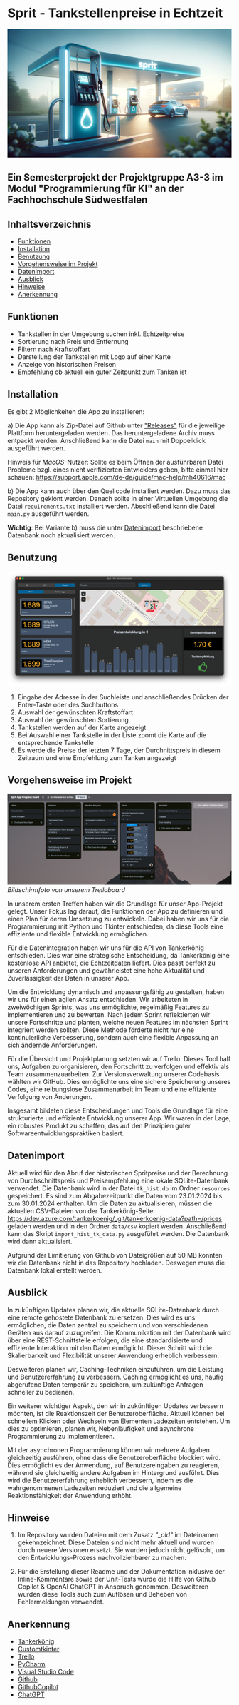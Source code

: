 # Sprit - Tankstellenpreise in Echtzeit

![sprit_banner.png](files%2Fsprit_banner.png)

## Ein Semesterprojekt der Projektgruppe A3-3 im Modul "Programmierung für KI" an der Fachhochschule Südwestfalen

<!-- TABLE OF CONTENTS -->
## Inhaltsverzeichnis
* [Funktionen](#Funktionen)
* [Installation](#Installation)
* [Benutzung](#Benutzung)
* [Vorgehensweise im Projekt](#Vorgehensweise-im-Projekt)
* [Datenimport](#Datenimport)
* [Ausblick](#Ausblick)
* [Hinweise](#Hinweise)
* [Anerkennung](#Anerkennung)


<!-- Features -->
## Funktionen
* Tankstellen in der Umgebung suchen inkl. Echtzeitpreise
* Sortierung nach Preis und Entfernung
* Filtern nach Kraftstoffart
* Darstellung der Tankstellen mit Logo auf einer Karte
* Anzeige von historischen Preisen
* Empfehlung ob aktuell ein guter Zeitpunkt zum Tanken ist

<!-- INSTALLATION -->
## Installation
Es gibt 2 Möglichkeiten die App zu installieren:

a) Die App kann als Zip-Datei auf Github unter ["Releases"](https://github.com/benjaminbruch/Sprit/releases/tag/v.0.1.0) für die jeweilige Plattform heruntergeladen werden. Das heruntergeladene Archiv muss entpackt werden. Anschließend kann die Datei `main` mit Doppelklick ausgeführt werden.

Hinweis für *MacOS*-Nutzer: Sollte es beim Öffnen der ausführbaren Datei Probleme bzgl. eines nicht verifizierten Entwicklers geben, bitte einmal hier schauen: https://support.apple.com/de-de/guide/mac-help/mh40616/mac

b) Die App kann auch über den Quellcode installiert werden. Dazu muss das Repository geklont werden. Danach sollte in einer Virtuellen Umgebung die Datei `requirements.txt` installiert werden. 
Abschließend kann die Datei `main.py` ausgeführt werden.

**Wichtig**: Bei Variante b) muss die unter [Datenimport](#Datenimport) beschriebene Datenbank noch aktualisiert werden.

<!-- USAGE EXAMPLES -->
## Benutzung
 ![list_map_search_view_screenshot.png](files%2Flist_map_search_view_screenshot.png)

1. Eingabe der Adresse in der Suchleiste und anschließendes Drücken der Enter-Taste oder des Suchbuttons
2. Auswahl der gewünschten Kraftstoffart
3. Auswahl der gewünschten Sortierung
4. Tankstellen werden auf der Karte angezeigt
5. Bei Auswahl einer Tankstelle in der Liste zoomt die Karte auf die entsprechende Tankstelle
6. Es werde die Preise der letzten 7 Tage, der Durchnittspreis in diesem Zeitraum und eine Empfehlung zum Tanken angezeigt

<!-- PLANNING -->
## Vorgehensweise im Projekt
![trello_screenshot.png](files%2Ftrello_screenshot.png)
*Bildschirmfoto von unserem Trelloboard*

In unserem ersten Treffen haben wir die Grundlage für unser App-Projekt gelegt. Unser Fokus lag darauf, die Funktionen der App zu definieren und einen Plan für deren Umsetzung zu entwickeln. Dabei haben wir uns für die Programmierung mit Python und Tkinter entschieden, da diese Tools eine effiziente und flexible Entwicklung ermöglichen.

Für die Datenintegration haben wir uns für die API von Tankerkönig entschieden. Dies war eine strategische Entscheidung, da Tankerkönig eine kostenlose API anbietet, die Echtzeitdaten liefert. Dies passt perfekt zu unseren Anforderungen und gewährleistet eine hohe Aktualität und Zuverlässigkeit der Daten in unserer App.

Um die Entwicklung dynamisch und anpassungsfähig zu gestalten, haben wir uns für einen agilen Ansatz entschieden. Wir arbeiteten in zweiwöchigen Sprints, was uns ermöglichte, regelmäßig Features zu implementieren und zu bewerten. Nach jedem Sprint reflektierten wir unsere Fortschritte und planten, welche neuen Features im nächsten Sprint integriert werden sollten. Diese Methode förderte nicht nur eine kontinuierliche Verbesserung, sondern auch eine flexible Anpassung an sich ändernde Anforderungen.

Für die Übersicht und Projektplanung setzten wir auf Trello. Dieses Tool half uns, Aufgaben zu organisieren, den Fortschritt zu verfolgen und effektiv als Team zusammenzuarbeiten. Zur Versionsverwaltung unserer Codebasis wählten wir GitHub. Dies ermöglichte uns eine sichere Speicherung unseres Codes, eine reibungslose Zusammenarbeit im Team und eine effiziente Verfolgung von Änderungen.

Insgesamt bildeten diese Entscheidungen und Tools die Grundlage für eine strukturierte und effiziente Entwicklung unserer App. Wir waren in der Lage, ein robustes Produkt zu schaffen, das auf den Prinzipien guter Softwareentwicklungspraktiken basiert.

<!-- Datenimport -->
## Datenimport
Aktuell wird für den Abruf der historischen Spritpreise und der Berechnung von Durchschnittspreis und Preisempfehlung eine lokale SQLite-Datenbank verwendet. Die Datenbank wird in der Datei `tk_hist.db` im Ordner `resources` gespeichert. Es sind zum Abgabezeitpunkt die Daten vom 23.01.2024 bis zum 30.01.2024 enthalten.
Um die Daten zu aktualisieren, müssen die aktuellen CSV-Dateien von der Tankerkönig-Seite: https://dev.azure.com/tankerkoenig/_git/tankerkoenig-data?path=/prices geladen werden und in den Ordner `data/csv` kopiert werden. Anschließend kann das Skript `import_hist_tk_data.py` ausgeführt werden. Die Datenbank wird dann aktualisiert.

Aufgrund der Limitierung von Github von Dateigrößen auf 50 MB konnten wir die Datenbank nicht in das Repository hochladen. Deswegen muss die Datenbank lokal erstellt werden.
<!-- Ausblick -->
## Ausblick
In zukünftigen Updates planen wir, die aktuelle SQLite-Datenbank durch eine remote gehostete Datenbank zu ersetzen. Dies wird es uns ermöglichen, die Daten zentral zu speichern und von verschiedenen Geräten aus darauf zuzugreifen. Die Kommunikation mit der Datenbank wird über eine REST-Schnittstelle erfolgen, die eine standardisierte und effiziente Interaktion mit den Daten ermöglicht. Dieser Schritt wird die Skalierbarkeit und Flexibilität unserer Anwendung erheblich verbessern.

Desweiteren planen wir, Caching-Techniken einzuführen, um die Leistung und Benutzererfahrung zu verbessern. Caching ermöglicht es uns, häufig abgerufene Daten temporär zu speichern, um zukünftige Anfragen schneller zu bedienen.

Ein weiterer wichtiger Aspekt, den wir in zukünftigen Updates verbessern möchten, ist die Reaktionszeit der Benutzeroberfläche. Aktuell können bei schnellem Klicken oder Wechseln von Elementen Ladezeiten entstehen. Um dies zu optimieren, planen wir, Nebenläufigkeit und asynchrone Programmierung zu implementieren. 

Mit der asynchronen Programmierung können wir mehrere Aufgaben gleichzeitig ausführen, ohne dass die Benutzeroberfläche blockiert wird. Dies ermöglicht es der Anwendung, auf Benutzereingaben zu reagieren, während sie gleichzeitig andere Aufgaben im Hintergrund ausführt. Dies wird die Benutzererfahrung erheblich verbessern, indem es die wahrgenommenen Ladezeiten reduziert und die allgemeine Reaktionsfähigkeit der Anwendung erhöht.
<!-- Hinweise -->
## Hinweise 
1. Im Repository wurden Dateien mit dem Zusatz _"\_old"_ im Dateinamen gekennzeichnet. Diese Dateien sind nicht mehr aktuell und wurden durch neuere Versionen ersetzt. Sie wurden jedoch nicht gelöscht, um den Entwicklungs-Prozess nachvollziehbarer zu machen.


2. Für die Erstellung dieser Readme und der Dokumentation inklusive der Inline-Kommentare sowie der Unit-Tests wurde die Hilfe von Github Copilot & OpenAI ChatGPT in Anspruch genommen. Desweiteren wurden diese Tools auch zum Auflösen und Beheben von Fehlermeldungen verwendet.
<!-- ACKNOWLEDGEMENTS -->
## Anerkennung 
* [Tankerkönig](https://tankerkoenig.de)
* [Customtkinter](https://customtkinter.tomschimansky.com)
* [Trello](https://trello.com/de)
* [PyCharm](https://www.jetbrains.com/de-de/pycharm/)
* [Visual Studio Code](https://code.visualstudio.com)
* [Github](https://github.com)
* [GithubCopilot](https://copilot.github.com)
* [ChatGPT](https://chat.openai.com/)






 
